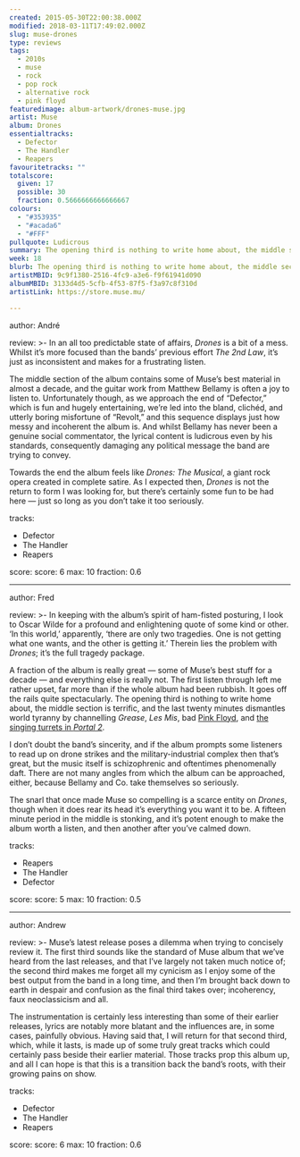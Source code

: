 ```yaml
---
created: 2015-05-30T22:00:38.000Z
modified: 2018-03-11T17:49:02.000Z
slug: muse-drones
type: reviews
tags:
  - 2010s
  - muse
  - rock
  - pop rock
  - alternative rock
  - pink floyd
featuredimage: album-artwork/drones-muse.jpg
artist: Muse
album: Drones
essentialtracks:
  - Defector
  - The Handler
  - Reapers
favouritetracks: ""
totalscore:
  given: 17
  possible: 30
  fraction: 0.5666666666666667
colours:
  - "#353935"
  - "#acada6"
  - "#FFF"
pullquote: Ludicrous
summary: The opening third is nothing to write home about, the middle section is terrific, and the last twenty minutes dismantles world tyranny by channelling Grease, Les Mis, bad Pink Floyd, and the singing turrets in Portal 2.
week: 18
blurb: The opening third is nothing to write home about, the middle section is terrific, and the last twenty minutes are ludicrous. Drones is the full Muse package.
artistMBID: 9c9f1380-2516-4fc9-a3e6-f9f61941d090
albumMBID: 3133d4d5-5cfb-4f53-87f5-f3a97c8f310d
artistLink: https://store.muse.mu/

---
```


author: André

review: >-
  In an all too predictable state of affairs, *Drones* is a bit of a mess. Whilst it’s more focused than the bands’ previous effort *The 2nd Law*, it’s just as inconsistent and makes for a frustrating listen. 
  
  The middle section of the album contains some of Muse’s best material in almost a decade, and the guitar work from Matthew Bellamy is often a joy to listen to. Unfortunately though, as we approach the end of “Defector,” which is fun and hugely entertaining, we’re led into the bland, clichéd, and utterly boring misfortune of “Revolt,” and this sequence displays just how messy and incoherent the album is. And whilst Bellamy has never been a genuine social commentator, the lyrical content is ludicrous even by his standards, consequently damaging any political message the band are trying to convey. 
  
  Towards the end the album feels like *Drones: The Musical*, a giant rock opera created in complete satire. As I expected then, *Drones* is not the return to form I was looking for, but there’s certainly some fun to be had here — just so long as you don’t take it too seriously.

tracks:
  - Defector
  - ­The Handler
  - ­Reapers

score:
  score: 6
  max: 10
  fraction: 0.6

---
author: Fred

review: >-
  In keeping with the album’s spirit of ham-fisted posturing, I look to Oscar Wilde for a profound and enlightening quote of some kind or other. ‘In this world,’ apparently, ‘there are only two tragedies. One is not getting what one wants, and the other is getting it.’ Therein lies the problem with *Drones*; it’s the full tragedy package. 
  
  A fraction of the album is really great — some of Muse’s best stuff for a decade — and everything else is really not. The first listen through left me rather upset, far more than if the whole album had been rubbish. It goes off the rails quite spectacularly. The opening third is nothing to write home about, the middle section is terrific, and the last twenty minutes dismantles world tyranny by channelling *Grease*, *Les Mis*, bad [Pink Floyd](/reviews/pink-floyd-the-dark-side-of-the-moon/), and [the singing turrets in *Portal 2*](https://youtu.be/_kPyGvqNn4Y?t=28s). 
  
  I don’t doubt the band’s sincerity, and if the album prompts some listeners to read up on drone strikes and the military-industrial complex then that’s great, but the music itself is schizophrenic and oftentimes phenomenally daft. There are not many angles from which the album can be approached, either, because Bellamy and Co. take themselves so seriously. 
  
  The snarl that once made Muse so compelling is a scarce entity on *Drones*, though when it does rear its head it’s everything you want it to be. A fifteen minute period in the middle is stonking, and it’s potent enough to make the album worth a listen, and then another after you’ve calmed down.

tracks:
  - Reapers
  - ­The Handler
  - ­Defector

score:
  score: 5
  max: 10
  fraction: 0.5

---
author: Andrew

review: >-
  Muse’s latest release poses a dilemma when trying to concisely review it. The first third sounds like the standard of Muse album that we’ve heard from the last releases, and that I’ve largely not taken much notice of; the second third makes me forget all my cynicism as I enjoy some of the best output from the band in a long time, and then I’m brought back down to earth in despair and confusion as the final third takes over; incoherency, faux neoclassicism and all. 
  
  The instrumentation is certainly less interesting than some of their earlier releases, lyrics are notably more blatant and the influences are, in some cases, painfully obvious. Having said that, I will return for that second third, which, while it lasts, is made up of some truly great tracks which could certainly pass beside their earlier material. Those tracks prop this album up, and all I can hope is that this is a transition back the band’s roots, with their growing pains on show.

tracks:
  - Defector
  - ­The Handler
  - ­Reapers

score:
  score: 6
  max: 10
  fraction: 0.6
